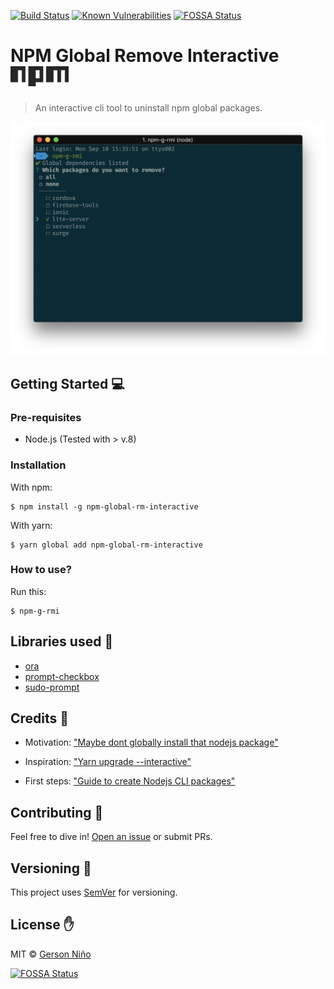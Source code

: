 [![Build Status](https://travis-ci.com/07Gond/npm-global-rm-interactive.svg?branch=master)](https://travis-ci.com/07Gond/npm-global-rm-interactive)
[![Known Vulnerabilities](https://snyk.io/test/github/07gond/npm-global-rm-interactive/badge.svg)](https://snyk.io/test/github/07gond/npm-global-rm-interactive)
[![FOSSA Status](https://app.fossa.io/api/projects/git%2Bgithub.com%2F07Gond%2Fnpm-global-rm-interactive.svg?type=shield)](https://app.fossa.io/projects/git%2Bgithub.com%2F07Gond%2Fnpm-global-rm-interactive?ref=badge_shield)


# NPM Global Remove Interactive ![NPM Logo](https://raw.githubusercontent.com/07Gond/npm-global-rm-interactive/master/npm-logo-black.png)

> An interactive cli tool to uninstall npm global packages.

![](https://raw.githubusercontent.com/07Gond/npm-global-rm-interactive/master/demo.png)

## Getting Started :computer:

### Pre-requisites

- Node.js (Tested with > v.8)

### Installation

With npm:

```
$ npm install -g npm-global-rm-interactive
```

With yarn:

```
$ yarn global add npm-global-rm-interactive
```

### How to use?

Run this:
```
$ npm-g-rmi
```

## Libraries used :love_letter:

- [ora](https://github.com/sindresorhus/ora)
- [prompt-checkbox](https://github.com/enquirer/prompt-checkbox)
- [sudo-prompt](https://github.com/jorangreef/sudo-prompt)

## Credits :clap:

- Motivation: ["Maybe dont globally install that nodejs package"](https://codeburst.io/maybe-dont-globally-install-that-node-js-package-f1ea20f94a00)

- Inspiration: ["Yarn upgrade --interactive"](https://yarnpkg.com/en/docs/cli/upgrade-interactive)

- First steps: ["Guide to create Nodejs CLI packages"](https://medium.com/netscape/a-guide-to-create-a-nodejs-command-line-package-c2166ad0452e)

## Contributing :muscle:

Feel free to dive in! [Open an issue](https://github.com/07Gond/npm-global-rm-interactive/issues/new) or submit PRs.

## Versioning :eyes:

This project uses [SemVer](https://semver.org/) for versioning.

## License :hand:

MIT © [Gerson Niño](https://gersonnino.me)

[![FOSSA Status](https://app.fossa.io/api/projects/git%2Bgithub.com%2F07Gond%2Fnpm-global-rm-interactive.svg?type=large)](https://app.fossa.io/projects/git%2Bgithub.com%2F07Gond%2Fnpm-global-rm-interactive?ref=badge_large)

